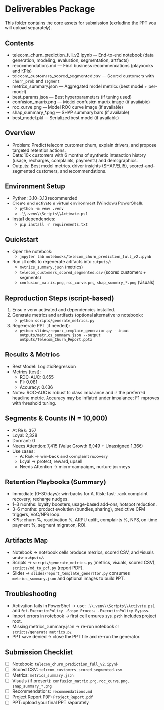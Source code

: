 # Deliverables Package

This folder contains the core assets for submission (excluding the PPT you will upload separately).

## Contents
- telecom_churn_prediction_full_v2.ipynb — End-to-end notebook (data generation, modeling, evaluation, segmentation, artifacts)
- recommendations.md — Final business recommendations (playbooks and KPIs)
- telecom_customers_scored_segmented.csv — Scored customers with `churn_prob` and `segment`
- metrics_summary.json — Aggregated model metrics (best model + per-model)
- best_params.json — Best hyperparameters (if tuning used)
- confusion_matrix.png — Model confusion matrix image (if available)
- roc_curve.png — Model ROC curve image (if available)
- shap_summary_*.png — SHAP summary bars (if available)
- best_model.pkl — Serialized best model (if available)

## Overview
- Problem: Predict telecom customer churn, explain drivers, and propose targeted retention actions.
- Data: 10k customers with 6 months of synthetic interaction history (usage, recharges, complaints, payments) and demographics.
- Outputs: Best model metrics, driver insights (SHAP/ELI5), scored-and-segmented customers, and recommendations.

## Environment Setup
- Python: 3.10–3.13 recommended
- Create and activate a virtual environment (Windows PowerShell):
  - `python -m venv .venv`
  - `.\\.venv\\Scripts\\Activate.ps1`
- Install dependencies:
  - `pip install -r requirements.txt`

## Quickstart
- Open the notebook:
  - `jupyter lab notebooks/telecom_churn_prediction_full_v2.ipynb`
- Run all cells to regenerate artifacts into `outputs/`:
  - `metrics_summary.json` (metrics)
  - `telecom_customers_scored_segmented.csv` (scored customers + segments)
  - `confusion_matrix.png`, `roc_curve.png`, `shap_summary_*.png` (visuals)

## Reproduction Steps (script-based)
1. Ensure venv activated and dependencies installed.
2. Generate metrics and artifacts (optional alternative to notebook):
   - `python scripts/generate_metrics.py`
3. Regenerate PPT (if needed):
   - `python slides/report_template_generator.py --input outputs/metrics_summary.json --output outputs/Telecom_Churn_Report.pptx`

## Results & Metrics
- Best Model: LogisticRegression
- Metrics (test):
  - ROC-AUC: 0.655
  - F1: 0.081
  - Accuracy: 0.636
- Notes: ROC-AUC is robust to class imbalance and is the preferred headline metric. Accuracy may be inflated under imbalance; F1 improves with threshold tuning.

## Segments & Counts (N = 10,000)
- At Risk: 257
- Loyal: 2,328
- Dormant: 0
- Needs Attention: 7,415 (Value Growth 6,049 + Unassigned 1,366)
- Use cases:
  - At Risk → win-back and complaint recovery
  - Loyal → protect, reward, upsell
  - Needs Attention → micro-campaigns, nurture journeys

## Retention Playbooks (Summary)
- Immediate (0–30 days): win-backs for At Risk; fast-track complaint recovery; recharge nudges.
- 1–3 months: loyalty boosters, usage-based add-ons, hotspot reduction.
- 3–6 months: product evolution (bundles, sharing), predictive CRM triggers, VoC/NPS loop.
- KPIs: churn %, reactivation %, ARPU uplift, complaints %, NPS, on-time payment %, segment migration, ROI.

## Artifacts Map
- Notebook → notebook cells produce metrics, scored CSV, and visuals under `outputs/`.
- Scripts → `scripts/generate_metrics.py` (metrics, visuals, scored CSV), `scripts/md_to_pdf.py` (report PDF).
- Slides → `slides/report_template_generator.py` consumes `metrics_summary.json` and optional images to build PPT.

## Troubleshooting
- Activation fails in PowerShell → use: `.\\.venv\\Scripts\\Activate.ps1` and `Set-ExecutionPolicy -Scope Process -ExecutionPolicy Bypass`.
- Import errors in notebook → first cell ensures `sys.path` includes project root.
- Missing metrics_summary.json → re-run notebook or `scripts/generate_metrics.py`.
- PPT save denied → close the PPT file and re-run the generator.

## Submission Checklist
- [ ] Notebook: `telecom_churn_prediction_full_v2.ipynb`
- [ ] Scored CSV: `telecom_customers_scored_segmented.csv`
- [ ] Metrics: `metrics_summary.json`
- [ ] Visuals (if present): `confusion_matrix.png`, `roc_curve.png`, `shap_summary_*.png`
- [ ] Recommendations: `recommendations.md`
- [ ] Project Report PDF: `Project_Report.pdf`
- [ ] PPT: upload your final PPT separately
